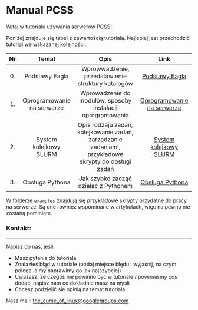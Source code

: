 # Manual PCSS
Witaj w tutorialu używania serwerów PCSS!

Poniżej znajduje się tabel z zawartością tutoriala. Najlepiej jest przechodzić tutorial we wskazanej kolejności.

|  Nr   |      Temat       |                              Opis                                      |                                     Link                                      |
| :---: | :--------------: | :-------------------------------------------------------------: | :---------------------------------------------------------------------------: |
|  0.   | Podstawy Eagla | Wprowwadzenie, przedstawienie struktury katalogów | [Podstawy Eagla](https://github.com/BioSoft23/PCSS_manual/blob/main/pcss_overview.md) |
|  1.   | Oprogramowanie na serwerze  | Wprowadzenie do modułów, sposoby instalacji oprogramowania | [Oprogramowanie na serwerze](https://github.com/BioSoft23/PCSS_manual/blob/main/pcss_programs.md) |
|  2.   | System kolejkowy SLURM  | Opis rodzaju zadań, kolejkowanie zadań, zarządzanie zadaniami, przykładowe skrypty do obsługi zadań | [System kolejkowy SLURM](https://github.com/BioSoft23/PCSS_manual/blob/main/pcss_slurm.md) |
|  3.   |  Obsługa Pythona  | Jak szybko zacząć działać z Pythonem | [Obsługa Pythona](https://github.com/BioSoft23/PCSS_manual/blob/main/pcss_python.md) |

W folderze `examples` znajdują się przykładowe skrypty przydatne do pracy na serwerze. Są one również wspominane w artykułach, więc na pewno nie zostaną pominięte.

### Kontakt:
---
Napisz do nas, jeśli:
- Masz pytania do tutoriala
- Znalazłeś błąd w tutoriale (podaj miejsce błędu i wyjaśnij, na czym polega, a my naprawimy go jak najszybciej)
- Uważasz, że czegoś nie powinno być w tutoriale / powinniśmy coś dodać, napisz nam co dokładnie masz na myśli
- Chcesz podzielić się opinią na temat tutoriala

Nasz mail: [the_curse_of_linux@googlegroups.com](mailto:the_curse_of_linux@googlegroups.com)
